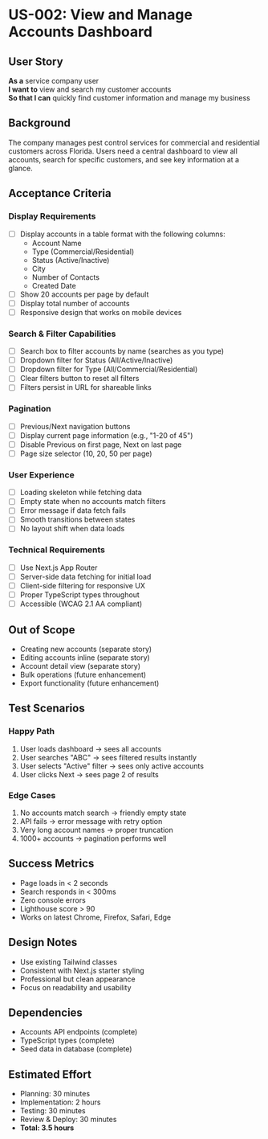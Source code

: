 # US-002: View and Manage Accounts Dashboard

## User Story
**As a** service company user  
**I want to** view and search my customer accounts  
**So that I can** quickly find customer information and manage my business  

## Background
The company manages pest control services for commercial and residential customers across Florida. Users need a central dashboard to view all accounts, search for specific customers, and see key information at a glance.

## Acceptance Criteria

### Display Requirements
- [ ] Display accounts in a table format with the following columns:
  - Account Name
  - Type (Commercial/Residential) 
  - Status (Active/Inactive)
  - City
  - Number of Contacts
  - Created Date
- [ ] Show 20 accounts per page by default
- [ ] Display total number of accounts
- [ ] Responsive design that works on mobile devices

### Search & Filter Capabilities
- [ ] Search box to filter accounts by name (searches as you type)
- [ ] Dropdown filter for Status (All/Active/Inactive)
- [ ] Dropdown filter for Type (All/Commercial/Residential)
- [ ] Clear filters button to reset all filters
- [ ] Filters persist in URL for shareable links

### Pagination
- [ ] Previous/Next navigation buttons
- [ ] Display current page information (e.g., "1-20 of 45")
- [ ] Disable Previous on first page, Next on last page
- [ ] Page size selector (10, 20, 50 per page)

### User Experience
- [ ] Loading skeleton while fetching data
- [ ] Empty state when no accounts match filters
- [ ] Error message if data fetch fails
- [ ] Smooth transitions between states
- [ ] No layout shift when data loads

### Technical Requirements
- [ ] Use Next.js App Router
- [ ] Server-side data fetching for initial load
- [ ] Client-side filtering for responsive UX
- [ ] Proper TypeScript types throughout
- [ ] Accessible (WCAG 2.1 AA compliant)

## Out of Scope
- Creating new accounts (separate story)
- Editing accounts inline (separate story)
- Account detail view (separate story)
- Bulk operations (future enhancement)
- Export functionality (future enhancement)

## Test Scenarios

### Happy Path
1. User loads dashboard → sees all accounts
2. User searches "ABC" → sees filtered results instantly
3. User selects "Active" filter → sees only active accounts
4. User clicks Next → sees page 2 of results

### Edge Cases
1. No accounts match search → friendly empty state
2. API fails → error message with retry option
3. Very long account names → proper truncation
4. 1000+ accounts → pagination performs well

## Success Metrics
- Page loads in < 2 seconds
- Search responds in < 300ms
- Zero console errors
- Lighthouse score > 90
- Works on latest Chrome, Firefox, Safari, Edge

## Design Notes
- Use existing Tailwind classes
- Consistent with Next.js starter styling
- Professional but clean appearance
- Focus on readability and usability

## Dependencies
- Accounts API endpoints (complete)
- TypeScript types (complete)
- Seed data in database (complete)

## Estimated Effort
- Planning: 30 minutes
- Implementation: 2 hours
- Testing: 30 minutes
- Review & Deploy: 30 minutes
- **Total: 3.5 hours**